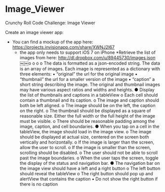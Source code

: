 Image_Viewer
============

Crunchy Roll Code Challenge: Image Viewer

Create an image viewer app:

  * You can find a mockup of the app here: https://projects.invisionapp.com/share/XWNJ2I67
	* the app only needs to support iOS 7 on iPhone
    *Retrieve the list of images from here: http://dl.dropbox.com/u/89445730/images.json
￼￼o o o
o
The data is formatted as a json-encoded string.
The data is an array of images.
Each image is represented as a dictionary with three elements:
▪ “original” the url for the original image
▪ “thumbnail” the url for a smaller version of the image
▪ “caption” a short string describing the image.
The original and thumbnail images may have various aspect ratios and widths and heights.
● Display the list of thumbnails and captions in a tableView
o Each cell should contain a thumbnail and its caption.
o The image and caption should both be left aligned.
o The image should be on the left, the caption on the right.
o The thumbnail should be displayed as a square of reasonable size. Either the full width or
the full height of the image must be visible.
o There should be reasonable padding among the image, caption, and cell boundaries.
● When you tap on a cell in the tableView, the image should load in the image view.
o The image should be displayed at actual size, centered on the screen both vertically and
horizontally.
o If the image is larger than the screen, allow the user to scroll.
o If the image is smaller than the screen, scrolling should be disabled.
o The user should not be able to scroll past the image boundaries.
o When the user taps the screen, toggle the display of the status and navigation bar.
● The navigation bar on the image view should have a left and a right button
o The left button should reveal the tableView
o The right button should pop up and alertView that contains the caption
▪ Do not show the right button if there is no caption
